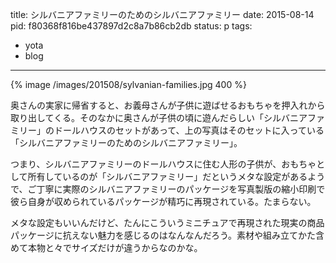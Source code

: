 title: シルバニアファミリーのためのシルバニアファミリー
date: 2015-08-14
pid: f80368f816be437897d2c8a7b86cb2db
status: p
tags:
- yota
- blog
---

{% image /images/201508/sylvanian-families.jpg 400 %}

奥さんの実家に帰省すると、お義母さんが子供に遊ばせるおもちゃを押入れから取り出してくる。そのなかに奥さんが子供の頃に遊んだらしい「シルバニアファミリー」のドールハウスのセットがあって、上の写真はそのセットに入っている「シルバニアファミリーのためのシルバニアファミリー」。

つまり、シルバニアファミリーのドールハウスに住む人形の子供が、おもちゃとして所有しているのが「シルバニアファミリー」だというメタな設定があるようで、ご丁寧に実際のシルバニアファミリーのパッケージを写真製版の縮小印刷で彼ら自身が収められているパッケージが精巧に再現されている。たまらない。

メタな設定もいいんだけど、たんにこういうミニチュアで再現された現実の商品パッケージに抗えない魅力を感じるのはなんなんだろう。素材や組み立てかた含めて本物と々でサイズだけが違うからなのかな。
